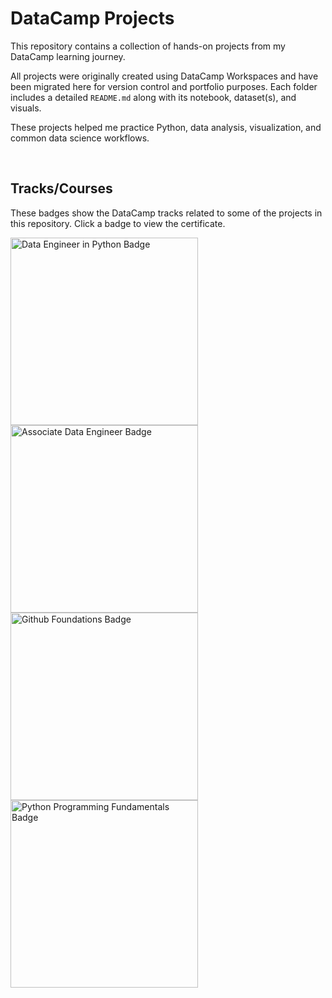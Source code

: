 # DataCamp Projects

This repository contains a collection of hands-on projects from my DataCamp learning journey.

All projects were originally created using DataCamp Workspaces and have been migrated here for version control and portfolio purposes. Each folder includes a detailed `README.md` along with its notebook, dataset(s), and visuals.

These projects helped me practice Python, data analysis, visualization, and common data science workflows.

<br>

## Tracks/Courses

These badges show the DataCamp tracks related to some of the projects in this repository.
Click a badge to view the certificate.

<a href="https://www.datacamp.com/completed/statement-of-accomplishment/track/1239f48432b3a47db932bfad99b900933000b204" target="_blank">
  <img src="https://www.datacamp.com/statement-of-accomplishment/badge/track/1239f48432b3a47db932bfad99b900933000b204.png" width="300" alt="Data Engineer in Python Badge">
</a>

<a href="https://www.datacamp.com/completed/statement-of-accomplishment/track/47ec0e5d34abb761796b9f55d0f7d3a09d98c700" target="_blank">
  <img src="https://www.datacamp.com/statement-of-accomplishment/badge/track/47ec0e5d34abb761796b9f55d0f7d3a09d98c700.png" width="300" alt="Associate Data Engineer Badge">
</a>

<a href="https://www.datacamp.com/completed/statement-of-accomplishment/track/92604894e08fa51065d656b957417024687b53ee" target="_blank">
  <img src="https://www.datacamp.com/statement-of-accomplishment/badge/track/92604894e08fa51065d656b957417024687b53ee.png" width="300" alt="Github Foundations Badge">
</a>

<a href="https://www.datacamp.com/completed/statement-of-accomplishment/track/6a449a8b71c60d608f60c140b350d5549be8643c" target="_blank">
  <img src="https://www.datacamp.com/statement-of-accomplishment/badge/track/6a449a8b71c60d608f60c140b350d5549be8643c.png" width="300" alt="Python Programming Fundamentals Badge">
</a>



